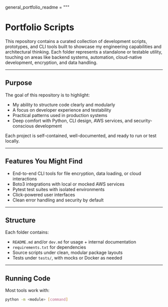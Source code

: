 general_portfolio_readme = """
#  Portfolio Scripts

This repository contains a curated collection of development scripts, prototypes, and CLI tools built to showcase my engineering capabilities and architectural thinking. Each folder represents a standalone or testable utility, touching on areas like backend systems, automation, cloud-native development, encryption, and data handling.

---

##  Purpose

The goal of this repository is to highlight:

- My ability to structure code clearly and modularly
- A focus on developer experience and testability
- Practical patterns used in production systems
- Deep comfort with Python, CLI design, AWS services, and security-conscious development

Each project is self-contained, well-documented, and ready to run or test locally.

---

##  Features You Might Find

- End-to-end CLI tools for file encryption, data loading, or cloud interactions
- Boto3 integrations with local or mocked AWS services
- Pytest test suites with isolated environments
- Click-powered user interfaces
- Clean error handling and security by default

---

##  Structure

Each folder contains:

- `README.md` and/or `dev.md` for usage + internal documentation
- `requirements.txt` for dependencies
- Source scripts under clean, modular package layouts
- Tests under `tests/`, with mocks or Docker as needed

---

##  Running Code

Most tools work with:

```bash
python -m <module> [command]
